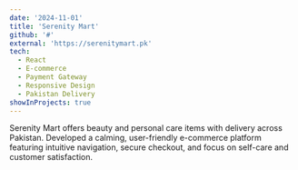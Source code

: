 ```yaml
---
date: '2024-11-01'
title: 'Serenity Mart'
github: '#'
external: 'https://serenitymart.pk'
tech:
  - React
  - E-commerce
  - Payment Gateway
  - Responsive Design
  - Pakistan Delivery
showInProjects: true
---
```


Serenity Mart offers beauty and personal care items with delivery across Pakistan. Developed a calming, user-friendly e-commerce platform featuring intuitive navigation, secure checkout, and focus on self-care and customer satisfaction.